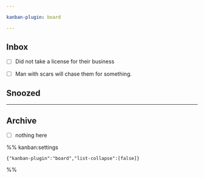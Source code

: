 ```yaml
---

kanban-plugin: board

---
```


## Inbox

- [ ] Did not take a license for their business
- [ ] Man with scars will chase them for something.


## Snoozed



***

## Archive

- [ ] nothing here

%% kanban:settings
```
{"kanban-plugin":"board","list-collapse":[false]}
```
%%